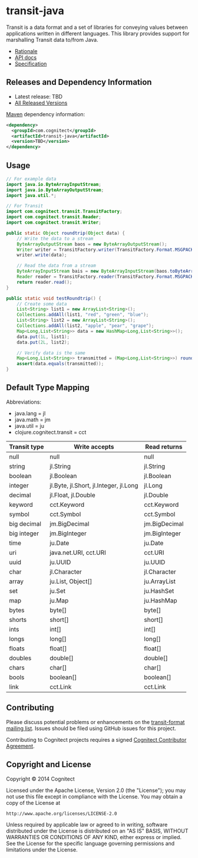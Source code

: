 # transit-java

Transit is a data format and a set of libraries for conveying values between applications written in different languages. This library provides support for marshalling Transit data to/from Java.

* [Rationale](http://i-should-be-a-link)
* [API docs](http://cognitect.github.io/transit-java/)
* [Specification](http://github.com/cognitect/transit-format)

## Releases and Dependency Information

* Latest release: TBD
* [All Released Versions](http://search.maven.org/#search%7Cgav%7C1%7Cg%3A%22com.cognitect%22%20AND%20a%3A%22transit-java%22)

[Maven](http://maven.apache.org/) dependency information:

```xml
<dependency>
  <groupId>com.cognitect</groupId>
  <artifactId>transit-java</artifactId>
  <version>TBD</version>
</dependency>
```

## Usage

```java
// For example data
import java.io.ByteArrayInputStream;
import java.io.ByteArrayOutputStream;
import java.util.*;

// For Transit
import com.cognitect.transit.TransitFactory;
import com.cognitect.transit.Reader;
import com.cognitect.transit.Writer;

public static Object roundtrip(Object data) {
    // Write the data to a stream
    ByteArrayOutputStream baos = new ByteArrayOutputStream();
    Writer writer = TransitFactory.writer(TransitFactory.Format.MSGPACK, baos);
    writer.write(data);

    // Read the data from a stream
    ByteArrayInputStream bais = new ByteArrayInputStream(baos.toByteArray());
    Reader reader = TransitFactory.reader(TransitFactory.Format.MSGPACK, bais);
    return reader.read();
}

public static void testRoundtrip() {
    // Create some data
    List<String> list1 = new ArrayList<String>();
    Collections.addAll(list1, "red", "green", "blue");
    List<String> list2 = new ArrayList<String>();
    Collections.addAll(list2, "apple", "pear", "grape");
    Map<Long,List<String>> data = new HashMap<Long,List<String>>();
    data.put(1L, list1);
    data.put(2L, list2);

    // Verify data is the same
    Map<Long,List<String>> transmitted = (Map<Long,List<String>>) roundtrip(data);
    assert(data.equals(transmitted));
}
```

## Default Type Mapping

Abbreviations:
* java.lang = jl
* java.math = jm
* java.util = ju
* clojure.cognitect.transit = cct

|Transit type|Write accepts|Read returns|
|------------|-------------|------------|
|null|null|null|
|string|jl.String|jl.String|
|boolean|jl.Boolean|jl.Boolean|
|integer|jl.Byte, jl.Short, jl.Integer, jl.Long|jl.Long|
|decimal|jl.Float, jl.Double|jl.Double|
|keyword|cct.Keyword|cct.Keyword|
|symbol|cct.Symbol|cct.Symbol|
|big decimal|jm.BigDecimal|jm.BigDecimal|
|big integer|jm.BigInteger|jm.BigInteger|
|time|ju.Date|ju.Date|
|uri|java.net.URI, cct.URI|cct.URI|
|uuid|ju.UUID|ju.UUID|
|char|jl.Character|jl.Character|
|array|ju.List, Object[]|ju.ArrayList|
|set|ju.Set|ju.HashSet|
|map|ju.Map|ju.HashMap|
|bytes|byte[]|byte[]|
|shorts|short[]|short[]|
|ints|int[]|int[]|
|longs|long[]|long[]|
|floats|float[]|float[]|
|doubles|double[]|double[]|
|chars|char[]|char[]|
|bools|boolean[]|boolean[]|
|link|cct.Link|cct.Link|


## Contributing 

Please discuss potential problems or enhancements on the [transit-format mailing list](https://groups.google.com/forum/#!forum/transit-format). Issues should be filed using GitHub issues for this project.

Contributing to Cognitect projects requires a signed [Cognitect Contributor Agreement](http://cognitect.com/contributing).


## Copyright and License

Copyright © 2014 Cognitect

Licensed under the Apache License, Version 2.0 (the "License");
you may not use this file except in compliance with the License.
You may obtain a copy of the License at

    http://www.apache.org/licenses/LICENSE-2.0

Unless required by applicable law or agreed to in writing, software
distributed under the License is distributed on an "AS IS" BASIS,
WITHOUT WARRANTIES OR CONDITIONS OF ANY KIND, either express or implied.
See the License for the specific language governing permissions and
limitations under the License.
